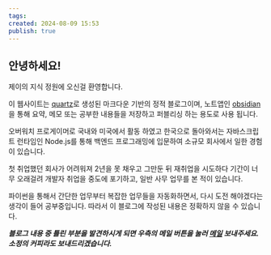 ```yaml
---
tags: 
created: 2024-08-09 15:53
publish: true
---
```

## 안녕하세요!

제이의 지식 정원에 오신걸 환영합니다.

이 웹사이트는 [quartz](https://quartz.jzhao.xyz)로 생성된 마크다운 기반의 정적 블로그이며, 노트앱인 [obsidian](https://obsidian.md)을 통해 요약, 메모 또는 공부한 내용들을 저장하고 퍼블리싱 하는 용도로 사용 됩니다.

오버워치 프로게이머로 국내와 미국에서 활동 하였고 한국으로 돌아와서는 자바스크립트 런타임인 Node.js를 통해 백엔드 프로그래밍에 입문하여 소규모 회사에서 일한 경험이 있습니다.

첫 취업했던 회사가 어려워져 2년을 못 채우고 그만둔 뒤 재취업을 시도하다 기간이 너무 오래걸려 개발자 취업을 중도에 포기하고, 일반 사무 업무를 본 적이 있습니다. 

파이썬을 통해서 간단한 업무부터 복잡한 업무들을 자동화하면서, 다시 도전 해야겠다는 생각이 들어 공부중입니다. 따라서 이 블로그에 작성된 내용은 정확하지 않을 수 있습니다.

___블로그 내용 중 틀린 부분을 발견하시게 되면 우측의 메일 버튼을 눌러 [메일](mailto:choiexe1@gmail.com) 보내주세요. 소정의 커피라도 보내드리겠습니다.___